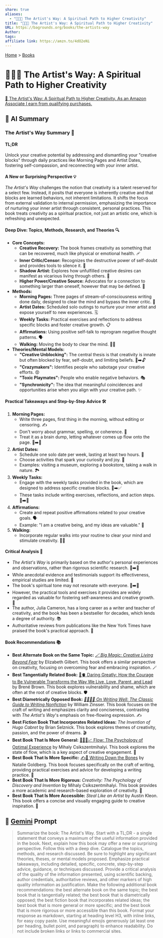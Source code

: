 ```yaml
---
share: true
aliases:
  - "🎨🙏✨ The Artist's Way: A Spiritual Path to Higher Creativity"
title: "🎨🙏✨ The Artist's Way: A Spiritual Path to Higher Creativity"
URL: https://bagrounds.org/books/the-artists-way
Author: 
tags: 
affiliate link: https://amzn.to/4dO2eNi
---
```

[Home](../index.md) > [Books](./index.md)  
# 🎨🙏✨ The Artist's Way: A Spiritual Path to Higher Creativity  
[🛒 The Artist's Way: A Spiritual Path to Higher Creativity. As an Amazon Associate I earn from qualifying purchases.](https://amzn.to/4dO2eNi)  
  
## 🤖 AI Summary  
### The Artist's Way Summary 🎨  
#### TL;DR  
Unlock your creative potential by addressing and dismantling your "creative blocks" through daily practices like Morning Pages and Artist Dates, fostering self-compassion, and reconnecting with your inner artist.  
  
#### A New or Surprising Perspective 💡  
*The Artist's Way* challenges the notion that creativity is a talent reserved for a select few. Instead, it posits that everyone is inherently creative and that blocks are learned behaviors, not inherent limitations. It shifts the focus from external validation to internal permission, emphasizing the importance of nurturing your inner artist through consistent, personal practices. This book treats creativity as a spiritual practice, not just an artistic one, which is refreshing and unexpected.  
  
#### Deep Dive: Topics, Methods, Research, and Theories 🔍  
* **Core Concepts:**  
    * **Creative Recovery:** The book frames creativity as something that can be recovered, much like physical or emotional health. 🩹  
    * **Inner Critic/Censor:** Recognizes the destructive power of self-doubt and provides tools to silence it. 🤫  
    * **Shadow Artist:** Explores how unfulfilled creative desires can manifest as vicarious living through others. 👤  
    * **Higher Power/Creative Source:** Advocates for a connection to something larger than oneself, however that may be defined. 🌟  
* **Methods:**  
    * **Morning Pages:** Three pages of stream-of-consciousness writing done daily, designed to clear the mind and bypass the inner critic. 📝  
    * **Artist Dates:** Scheduled solo outings to nurture your inner artist and expose yourself to new experiences. 🗓️  
    * **Weekly Tasks:** Practical exercises and reflections to address specific blocks and foster creative growth. 📋  
    * **Affirmations:** Using positive self-talk to reprogram negative thought patterns. 🗣️  
    * **Walking:** Moving the body to clear the mind. 🚶‍♀️  
* **Theories/Mental Models:**  
    * **"Creative Unblocking":** The central thesis is that creativity is innate but often blocked by fear, self-doubt, and limiting beliefs. 🧱➡️🔓  
    * **"Crazymakers":** Identifies people who sabotage your creative efforts. 😡  
    * **"Toxic Playmates":** People who enable negative behaviors. 🎭  
    * **"Synchronicity":** The idea that meaningful coincidences and opportunities arise when you align with your creative path. ✨  
  
#### Practical Takeaways and Step-by-Step Advice 🛠️  
1.  **Morning Pages:**  
    * Write three pages, first thing in the morning, without editing or censoring. ✍️  
    * Don't worry about grammar, spelling, or coherence. 🤷  
    * Treat it as a brain dump, letting whatever comes up flow onto the page. 🧠➡️📄  
2.  **Artist Dates:**  
    * Schedule one solo date per week, lasting at least two hours. 📅  
    * Choose activities that spark your curiosity and joy. 🤩  
    * Examples: visiting a museum, exploring a bookstore, taking a walk in nature. 🏞️  
3.  **Weekly Tasks:**  
    * Engage with the weekly tasks provided in the book, which are designed to address specific creative blocks. 🚧➡️✅  
    * These tasks include writing exercises, reflections, and action steps. 📝➡️👣  
4.  **Affirmations:**  
    * Create and repeat positive affirmations related to your creative goals. 🗣️  
    * Example: "I am a creative being, and my ideas are valuable." 💖  
5.  **Walking:**  
    * Incorporate regular walks into your routine to clear your mind and stimulate creativity. 🚶‍♂️  
  
#### Critical Analysis 🧐  
* *The Artist's Way* is primarily based on the author's personal experiences and observations, rather than rigorous scientific research. 🧪➡️🤔  
* While anecdotal evidence and testimonials support its effectiveness, empirical studies are limited. 🤷  
* The book's spiritual tone may not resonate with everyone. 🧘➡️🙅  
* However, the practical tools and exercises it provides are widely regarded as valuable for fostering self-awareness and creative growth. 🌱  
* The author, Julia Cameron, has a long career as a writer and teacher of creativity, and the book has been a bestseller for decades, which lends a degree of authority. 📚  
* Authoritative reviews from publications like the New York Times have praised the book's practical approach. 📰  
  
#### Book Recommendations 📚  
* **Best Alternate Book on the Same Topic:** *[🪄 Big Magic: Creative Living Beyond Fear](./big-magic.md)* by Elizabeth Gilbert. This book offers a similar perspective on creativity, focusing on overcoming fear and embracing inspiration. 🪄  
* **Best Tangentially Related Book:** [🦁🫀 Daring Greatly: How the Courage to Be Vulnerable Transforms the Way We Live, Love, Parent, and Lead](./daring-greatly-how-the-courage-to-be-vulnerable-transforms-the-way-we-live-love-parent-and-lead.md) by Brené Brown. This book explores vulnerability and shame, which are often at the root of creative blocks. 🛡️  
* **Best Diametrically Opposed Book:** *[✍🏼👍🏼 On Writing Well: The Classic Guide to Writing Nonfiction](./on-writing-well.md)* by William Zinsser. This book focuses on the craft of writing and emphasizes clarity and conciseness, contrasting with *The Artist's Way*'s emphasis on free-flowing expression. ✍️  
* **Best Fiction Book That Incorporates Related Ideas:** *The Invention of Hugo Cabret* by Brian Selznick. This book explores themes of creativity, passion, and the power of dreams. 🎬  
* **Best Book That Is More General:** [🌊🧘🧠📈 Flow: The Psychology of Optimal Experience](./flow-the-psychology-of-optimal-experience.md) by Mihaly Csikszentmihalyi. This book explores the state of flow, which is a key aspect of creative engagement. 🌊  
* **Best Book That Is More Specific:** [✍️🦴 Writing Down the Bones](./writing-down-the-bones.md) by Natalie Goldberg. This book focuses specifically on the craft of writing, providing practical exercises and advice for developing a writing practice. 🦴  
* **Best Book That Is More Rigorous:** *Creativity: The Psychology of Discovery and Invention* by Mihaly Csikszentmihalyi. This book provides a more academic and research-based exploration of creativity. 🧠  
* **Best Book That Is More Accessible:** *Steal Like an Artist* by Austin Kleon. This book offers a concise and visually engaging guide to creative inspiration. 🎨  
  
## 💬 [Gemini](https://gemini.google.com) Prompt  
> Summarize the book: The Artist's Way. Start with a TL;DR - a single statement that conveys a maximum of the useful information provided in the book. Next, explain how this book may offer a new or surprising perspective. Follow this with a deep dive. Catalogue the topics, methods, and research discussed. Be sure to highlight any significant theories, theses, or mental models proposed. Emphasize practical takeaways, including detailed, specific, concrete, step-by-step advice, guidance, or techniques discussed. Provide a critical analysis of the quality of the information presented, using scientific backing, author credentials, authoritative reviews, and other markers of high quality information as justification. Make the following additional book recommendations: the best alternate book on the same topic; the best book that is tangentially related; the best book that is diametrically opposed; the best fiction book that incorporates related ideas; the best book that is more general or more specific; and the best book that is more rigorous or more accessible than this book. Format your response as markdown, starting at heading level H3, with inline links, for easy copy paste. Use meaningful emojis generously (at least one per heading, bullet point, and paragraph) to enhance readability. Do not include broken links or links to commercial sites.